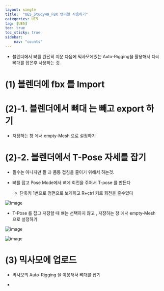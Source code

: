 ```yaml
---
layout: single
title:  "UE5_Study49_FBX 언리얼 사용하기"
categories: UE5
tag: [UE5]
toc: true
toc_sticky: true
sidebar:
    nav: "counts"
---
```


* 블렌더에서 뼈를 완전히 지운 다음에 믹사모에있는 Auto-Rigging을 활용해서 다시 뼈대를 잡은후 사용하는 것. 

# (1) 블렌더에 fbx 를 Import

# (2)-1. 블렌더에서 뼈대 는 빼고 export 하기

* 저장하는 창 에서 empty-Mesh 으로 설정하기  

# (2)-2. 블렌더에서 T-Pose 자세를 잡기

* 필수는 아니지만 팔 과 몸통 겹침을 줄이기 위해서 하는것.

* 뼈를 잡고 Pose Mode에서 뼈에 회전을 주어서 T-pose 를 만든다
    * 단축키 1번으로 정면으로 보게하고 R+ctrl 키로 회전을 줄수있다

![image](https://github.com/user-attachments/assets/1c78f9d1-e51a-4dbc-ad26-2d3bf5ded407)


*  T-Pose 를 잡고  저장할 때 뼈는 선택하지 않고 , 저장하는 창 에서 empty-Mesh 으로 설정하기  
   
![image](https://github.com/user-attachments/assets/a68da3cb-8101-42ed-bce1-45bd9598c203)
   
![image](https://github.com/user-attachments/assets/abe495d9-1265-4244-a14c-09dd26ab2858)


# (3) 믹사모에 업로드

* 믹사모의 Auto-Rigging 을 이용해서 뼈대를 잡기

* 
